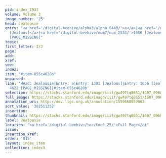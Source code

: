 ```yaml
---
pid: index_1933
volume: Volume 3
image_number: '25'
head: Jealousie
entry: "<a href='/digital-beehive/alpha3/alpha_0449/'>a</a>|<a href='/digital-beehive/num6/num_1819/'>1301
  [Jealous]</a>|<a href='/digital-beehive/num7/num_2534/'>1656 [Jealousie]</a>|4622
  [PAGE_MISSING]"
topic:
first_letter: I/J
page:
add:
xref:
see:
index:
item: "#item-055c4620b"
unparsed:
line: 'Head: Jealousie|Entry: a|Entry: 1301 [Jealous]|Entry: 1656 [Jealousie]|Entry:
  4622 [PAGE_MISSING]|#item-055c4620b'
selection: https://stacks.stanford.edu/image/iiif/gw497tq8651/1607_0968/160,1252,716,166/full/0/default.jpg
full_image: https://stacks.stanford.edu/image/iiif/gw497tq8651/1607_0968/full/full/0/default.jpg
annotation_uri: http://dev.llgc.org.uk/annotation/1559660559663
sort_value: '302511252'
insertion:
thumbnail: https://stacks.stanford.edu/image/iiif/gw497tq8651/1607_0968/160,1252,716,166/150,/0/default.jpg
label: Jealousie
location: "<a href='/digital-beehive/toc/toc3_25/'>Full Page</a>"
issue:
insertion_xref:
order: '015'
layout: index_item
collection: index3
---
```


